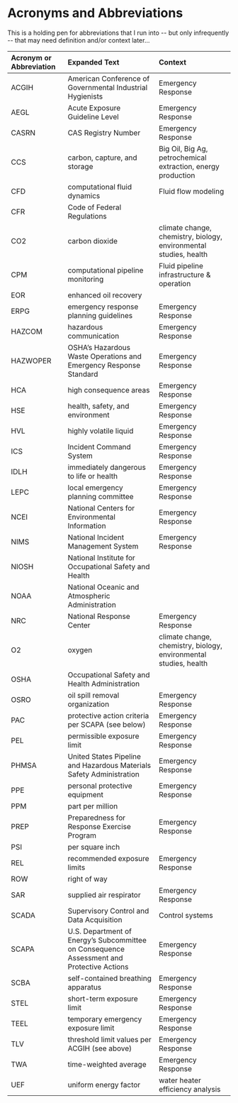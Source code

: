 # Acronyms and Abbreviations  

This is a holding pen for abbreviations that I run into -- but only infrequently -- that may need definition and/or context later...   

|Acronym or Abbreviation |Expanded Text |Context       |
|:------------|:-------------|:-------------|
|ACGIH |American Conference of Governmental Industrial Hygienists |Emergency Response |
|AEGL |Acute Exposure Guideline Level |Emergency Response |
|CASRN |CAS Registry Number |Emergency Response |
|CCS |carbon, capture, and storage |Big Oil, Big Ag, petrochemical extraction, energy production |
|CFD |computational fluid dynamics |Fluid flow modeling |
|CFR |Code of Federal Regulations | |
|CO2 |carbon dioxide |climate change, chemistry, biology, environmental studies, health |
|CPM |computational pipeline monitoring |Fluid pipeline infrastructure & operation|
|EOR |enhanced oil recovery |
|ERPG |emergency response planning guidelines |Emergency Response |
|HAZCOM |hazardous communication |Emergency Response |
|HAZWOPER |OSHA’s Hazardous Waste Operations and Emergency Response Standard |Emergency Response |
|HCA |high consequence areas |Emergency Response |
|HSE |health, safety, and environment |Emergency Response |
|HVL |highly volatile liquid |Emergency Response |
|ICS |Incident Command System |Emergency Response |
|IDLH |immediately dangerous to life or health |Emergency Response |
|LEPC |local emergency planning committee |Emergency Response |
|NCEI |National Centers for Environmental Information |Emergency Response |
|NIMS |National Incident Management System |Emergency Response |
|NIOSH |National Institute for Occupational Safety and Health | |
|NOAA |National Oceanic and Atmospheric Administration | |
|NRC |National Response Center |Emergency Response |
|O2 |oxygen |climate change, chemistry, biology, environmental studies, health |
|OSHA |Occupational Safety and Health Administration | |
|OSRO |oil spill removal organization |Emergency Response |
|PAC |protective action criteria per SCAPA (see below) |Emergency Response |
|PEL |permissible exposure limit|Emergency Response |
|PHMSA |United States Pipeline and Hazardous Materials Safety Administration |Emergency Response |
|PPE |personal protective equipment |Emergency Response |
|PPM |part per million | |
|PREP |Preparedness for Response Exercise Program |Emergency Response |
|PSI |per square inch | |
|REL |recommended exposure limits |Emergency Response |
|ROW |right of way | |
|SAR |supplied air respirator |Emergency Response |
|SCADA |Supervisory Control and Data Acquisition |Control systems |
|SCAPA |U.S. Department of Energy’s Subcommittee on Consequence Assessment and Protective Actions |Emergency Response |
|SCBA |self-contained breathing apparatus |Emergency Response |
|STEL |short-term exposure limit |Emergency Response |
|TEEL |temporary emergency exposure limit |Emergency Response |
|TLV |threshold limit values per ACGIH (see above) |Emergency Response |
|TWA |time-weighted average |Emergency Response |
|UEF |uniform energy factor |water heater efficiency analysis |